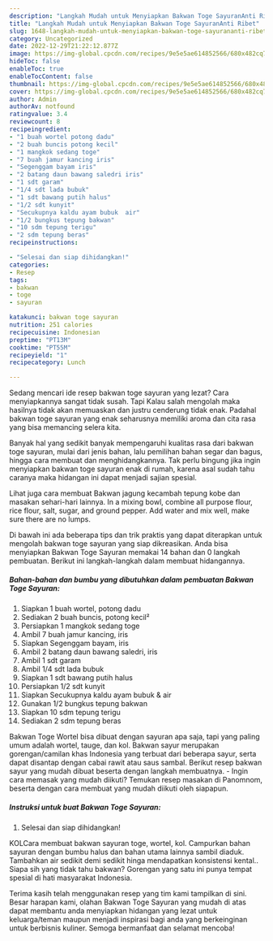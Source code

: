```yaml
---
description: "Langkah Mudah untuk Menyiapkan Bakwan Toge SayuranAnti Ribet"
title: "Langkah Mudah untuk Menyiapkan Bakwan Toge SayuranAnti Ribet"
slug: 1648-langkah-mudah-untuk-menyiapkan-bakwan-toge-sayurananti-ribet
category: Uncategorized
date: 2022-12-29T21:22:12.877Z
image: https://img-global.cpcdn.com/recipes/9e5e5ae614852566/680x482cq70/bakwan-toge-sayuran-foto-resep-utama.jpg
hideToc: false
enableToc: true
enableTocContent: false
thumbnail: https://img-global.cpcdn.com/recipes/9e5e5ae614852566/680x482cq70/bakwan-toge-sayuran-foto-resep-utama.jpg
cover: https://img-global.cpcdn.com/recipes/9e5e5ae614852566/680x482cq70/bakwan-toge-sayuran-foto-resep-utama.jpg
author: Admin
authorAv: notfound
ratingvalue: 3.4
reviewcount: 8
recipeingredient:
- "1 buah wortel potong dadu"
- "2 buah buncis potong kecil"
- "1 mangkok sedang toge"
- "7 buah jamur kancing iris"
- "Segenggam bayam iris"
- "2 batang daun bawang saledri iris"
- "1 sdt garam"
- "1/4 sdt lada bubuk"
- "1 sdt bawang putih halus"
- "1/2 sdt kunyit"
- "Secukupnya kaldu ayam bubuk  air"
- "1/2 bungkus tepung bakwan"
- "10 sdm tepung terigu"
- "2 sdm tepung beras"
recipeinstructions:

- "Selesai dan siap dihidangkan!"
categories:
- Resep
tags:
- bakwan
- toge
- sayuran

katakunci: bakwan toge sayuran 
nutrition: 251 calories
recipecuisine: Indonesian
preptime: "PT13M"
cooktime: "PT55M"
recipeyield: "1"
recipecategory: Lunch

---
```



Sedang mencari ide resep bakwan toge sayuran yang lezat? Cara menyiapkannya sangat tidak susah. Tapi Kalau salah mengolah maka hasilnya tidak akan memuaskan dan justru cenderung tidak enak. Padahal bakwan toge sayuran yang enak seharusnya memiliki aroma dan cita rasa yang bisa memancing selera kita.


Banyak hal yang sedikit banyak mempengaruhi kualitas rasa dari bakwan toge sayuran, mulai dari jenis bahan, lalu pemilihan bahan segar dan bagus, hingga cara membuat dan menghidangkannya. Tak perlu bingung jika ingin menyiapkan bakwan toge sayuran enak di rumah, karena asal sudah tahu caranya maka hidangan ini dapat menjadi sajian spesial.

Lihat juga cara membuat Bakwan jagung kecambah tepung kobe dan masakan sehari-hari lainnya. In a mixing bowl, combine all purpose flour, rice flour, salt, sugar, and ground pepper. Add water and mix well, make sure there are no lumps.


Di bawah ini ada beberapa tips dan trik praktis yang dapat diterapkan untuk mengolah bakwan toge sayuran yang siap dikreasikan. Anda bisa menyiapkan Bakwan Toge Sayuran memakai 14 bahan dan 0 langkah pembuatan. Berikut ini langkah-langkah dalam membuat hidangannya.

<!--inarticleads1-->

##### Bahan-bahan dan bumbu yang dibutuhkan dalam pembuatan Bakwan Toge Sayuran:

1. Siapkan 1 buah wortel, potong dadu
1. Sediakan 2 buah buncis, potong kecil²
1. Persiapkan 1 mangkok sedang toge
1. Ambil 7 buah jamur kancing, iris
1. Siapkan Segenggam bayam, iris
1. Ambil 2 batang daun bawang saledri, iris
1. Ambil 1 sdt garam
1. Ambil 1/4 sdt lada bubuk
1. Siapkan 1 sdt bawang putih halus
1. Persiapkan 1/2 sdt kunyit
1. Siapkan Secukupnya kaldu ayam bubuk &amp; air
1. Gunakan 1/2 bungkus tepung bakwan
1. Siapkan 10 sdm tepung terigu
1. Sediakan 2 sdm tepung beras


Bakwan Toge Wortel bisa dibuat dengan sayuran apa saja, tapi yang paling umum adalah wortel, tauge, dan kol. Bakwan sayur merupakan gorengan/camilan khas Indonesia yang terbuat dari beberapa sayur, serta dapat disantap dengan cabai rawit atau saus sambal. Berikut resep bakwan sayur yang mudah dibuat beserta dengan langkah membuatnya. - Ingin cara memasak yang mudah diikuti? Temukan resep masakan di Panomnom, beserta dengan cara membuat yang mudah diikuti oleh siapapun. 

<!--inarticleads2-->

##### Instruksi untuk buat Bakwan Toge Sayuran:


1. Selesai dan siap dihidangkan!

KOLCara membuat bakwan sayuran toge, wortel, kol. Campurkan bahan sayuran dengan bumbu halus dan bahan utama lainnya sambil diaduk. Tambahkan air sedikit demi sedikit hinga mendapatkan konsistensi kental.. Siapa sih yang tidak tahu bakwan? Gorengan yang satu ini punya tempat spesial di hati masyarakat Indonesia. 

Terima kasih telah menggunakan resep yang tim kami tampilkan di sini. Besar harapan kami, olahan Bakwan Toge Sayuran yang mudah di atas dapat membantu anda menyiapkan hidangan yang lezat untuk keluarga/teman maupun menjadi inspirasi bagi anda yang berkeinginan untuk berbisnis kuliner. Semoga bermanfaat dan selamat mencoba!
